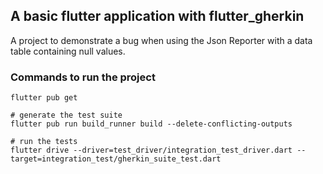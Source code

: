 ## A basic flutter application with flutter_gherkin

A project to demonstrate a bug when using the Json Reporter with a data table containing null values.

### Commands to run the project
```
flutter pub get

# generate the test suite
flutter pub run build_runner build --delete-conflicting-outputs

# run the tests
flutter drive --driver=test_driver/integration_test_driver.dart --target=integration_test/gherkin_suite_test.dart
```